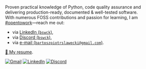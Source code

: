 Proven practical knowledge of Python, code quality assurance and delivering production-ready, documented & well-tested software.<br />
With numerous FOSS contributions and passion for learning, I am [#opentowork](https://www.linkedin.com/in/bswck/)—reach me out:
- via [LinkedIn (`bswck`)](https://www.linkedin.com/in/bswck/),
- via [Discord (`bswck`)](https://discord.com/users/712654007876976750),
- via [e-mail (`bartoszpiotrslawecki@gmail.com`)](mailto:bartoszpiotrslawecki@gmail.com).

[🔗 My resume](https://raw.githubusercontent.com/bswck/bswck/main/RESUME.pdf).

[![Gmail](https://img.shields.io/badge/bswck.dev@gmail.com-D14836?logo=gmail&logoColor=white)](mailto:bswck.dev@gmail.com)
[![LinkedIn](https://img.shields.io/badge/in%2Fbswck-%230077B5.svg?logo=linkedin&logoColor=white)](https://linkedin.com/in/bswck)
[![Discord](https://img.shields.io/badge/bswck-%235865F2.svg?logo=discord&logoColor=white)](https://discord.com/users/712654007876976750)
